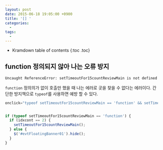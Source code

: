 ```yaml
---
layout: post
date: 2015-06-18 19:05:00 +0900
title: '[] '
categories:
  -
tags:
  -
---
```


* Kramdown table of contents
{:toc .toc}

## function 정의되지 않아 나는 오류 방지

`Uncaught ReferenceError: setTimeoutFor15countReviewMain is not defined`


`function` 정의의가 없이 호출만 했을 때 나는 에러로  곳을 찾을 수 없다는 에러이다.
간단한 방지책으로 `typeof`를 사용하면 예방 할 수 있다. 



```js
onclick="typeof setTimeoutFor15countReviewMain == 'function' && setTimeoutFor15countReviewMain();"


if (typeof setTimeoutFor15countReviewMain == 'function') {
  if (idxcont == 2) {
    setTimeoutFor15countReviewMain();
  } else {
    $('#evtFloatingBanner01').hide();
  }
}

```
